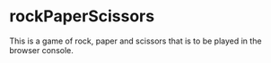 # rockPaperScissors
This is a game of rock, paper and scissors that is to be played in the browser console. 